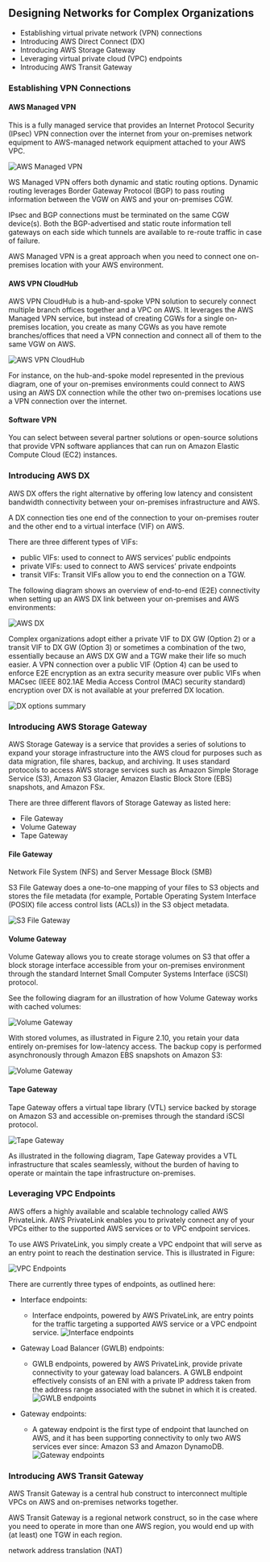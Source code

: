 ## Designing Networks for Complex Organizations

- Establishing virtual private network (VPN) connections
- Introducing AWS Direct Connect (DX)
- Introducing AWS Storage Gateway
- Leveraging virtual private cloud (VPC) endpoints
- Introducing AWS Transit Gateway

### Establishing VPN Connections

#### AWS Managed VPN
This is a fully managed service that provides an Internet Protocol Security (IPsec) VPN connection over the internet from your on-premises network equipment to AWS-managed network equipment attached to your AWS VPC.

![AWS Managed VPN](./images/VPN_connection.jpg)

WS Managed VPN offers both dynamic and static routing options. Dynamic routing leverages Border Gateway Protocol (BGP) to pass routing information between the VGW on AWS and your on-premises CGW.

IPsec and BGP connections must be terminated on the same CGW device(s). Both the BGP-advertised and static route information tell gateways on each side which tunnels are available to re-route traffic in case of failure.

AWS Managed VPN is a great approach when you need to connect one on-premises location with your AWS environment.

#### AWS VPN CloudHub
AWS VPN CloudHub is a hub-and-spoke VPN solution to securely connect multiple branch offices together and a VPC on AWS. It leverages the AWS Managed VPN service, but instead of creating CGWs for a single on-premises location, you create as many CGWs as you have remote branches/offices that need a VPN connection and connect all of them to the same VGW on AWS.

![AWS VPN CloudHub](./images/Hub-and-spoke.jpg)

For instance, on the hub-and-spoke model represented in the previous diagram, one of your on-premises environments could connect to AWS using an AWS DX connection while the other two on-premises locations use a VPN connection over the internet.

#### Software VPN
You can select between several partner solutions or open-source solutions that provide VPN software appliances that can run on Amazon Elastic Compute Cloud (EC2) instances.

### Introducing AWS DX
AWS DX offers the right alternative by offering low latency and consistent bandwidth connectivity between your on-premises infrastructure and AWS.

A DX connection ties one end of the connection to your on-premises router and the other end to a virtual interface (VIF) on AWS.

There are three different types of VIFs: 
- public VIFs: used to connect to AWS services’ public endpoints
- private VIFs: used to connect to AWS services’ private endpoints
- transit VIFs: Transit VIFs allow you to end the connection on a TGW.

The following diagram shows an overview of end-to-end (E2E) connectivity when setting up an AWS DX link between your on-premises and AWS environments:
  
![AWS DX](./images/Public_and_private_VIFs.jpg)

Complex organizations adopt either a private VIF to DX GW (Option 2) or a transit VIF to DX GW (Option 3) or sometimes a combination of the two, essentially because an AWS DX GW and a TGW make their life so much easier. A VPN connection over a public VIF (Option 4) can be used to enforce E2E encryption as an extra security measure over public VIFs when MACsec (IEEE 802.1AE Media Access Control (MAC) security standard) encryption over DX is not available at your preferred DX location.

![DX options summary](./images/DX_options_summary.jpg)


### Introducing AWS Storage Gateway
AWS Storage Gateway is a service that provides a series of solutions to expand your storage infrastructure into the AWS cloud for purposes such as data migration, file shares, backup, and archiving. It uses standard protocols to access AWS storage services such as Amazon Simple Storage Service (S3), Amazon S3 Glacier, Amazon Elastic Block Store (EBS) snapshots, and Amazon FSx.

There are three different flavors of Storage Gateway as listed here:
- File Gateway
- Volume Gateway
- Tape Gateway

#### File Gateway

Network File System (NFS) and Server Message Block (SMB) 

S3 File Gateway does a one-to-one mapping of your files to S3 objects and stores the file metadata (for example, Portable Operating System Interface (POSIX) file access control lists (ACLs)) in the S3 object metadata. 

![S3 File Gateway](./images/Amazon_S3_File_Gateway.jpg)


#### Volume Gateway
Volume Gateway allows you to create storage volumes on S3 that offer a block storage interface accessible from your on-premises environment through the standard Internet Small Computer Systems Interface (iSCSI) protocol.

See the following diagram for an illustration of how Volume Gateway works with cached volumes:

![Volume Gateway](./images/Volume.jpg)

With stored volumes, as illustrated in Figure 2.10, you retain your data entirely on-premises for low-latency access. The backup copy is performed asynchronously through Amazon EBS snapshots on Amazon S3:

![Volume Gateway](./images/Volume_stored.jpg)

#### Tape Gateway
Tape Gateway offers a virtual tape library (VTL) service backed by storage on Amazon S3 and accessible on-premises through the standard iSCSI protocol.

![Tape Gateway](./images/Tape.jpg)

As illustrated in the following diagram, Tape Gateway provides a VTL infrastructure that scales seamlessly, without the burden of having to operate or maintain the tape infrastructure on-premises.

### Leveraging VPC Endpoints
AWS offers a highly available and scalable technology called AWS PrivateLink. AWS PrivateLink enables you to privately connect any of your VPCs either to the supported AWS services or to VPC endpoint services.

To use AWS PrivateLink, you simply create a VPC endpoint that will serve as an entry point to reach the destination service. This is illustrated in Figure:

![VPC Endpoints](./images/vpc_endpoint.jpg)

There are currently three types of endpoints, as outlined here:
- Interface endpoints: 
  - Interface endpoints, powered by AWS PrivateLink, are entry points for the traffic targeting a supported AWS service or a VPC endpoint service.
    ![Interface endpoints](./images/interface_endpoint.jpg)

- Gateway Load Balancer (GWLB) endpoints: 
  - GWLB endpoints, powered by AWS PrivateLink, provide private connectivity to your gateway load balancers. A GWLB endpoint effectively consists of an ENI with a private IP address taken from the address range associated with the subnet in which it is created. 
    ![GWLB endpoints](./images/GWLB.jpg)

- Gateway endpoints:
  - A gateway endpoint is the first type of endpoint that launched on AWS, and it has been supporting connectivity to only two AWS services ever since: Amazon S3 and Amazon DynamoDB.
    ![Gateway endpoints](./images/gateway_endpoint.jpg)


### Introducing AWS Transit Gateway
AWS Transit Gateway is a central hub construct to interconnect multiple VPCs on AWS and on-premises networks together.

AWS Transit Gateway is a regional network construct, so in the case where you need to operate in more than one AWS region, you would end up with (at least) one TGW in each region.

network address translation (NAT)